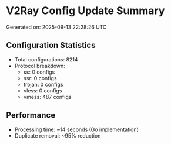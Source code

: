 # V2Ray Config Update Summary
Generated on: 2025-09-13 22:28:26 UTC

## Configuration Statistics
- Total configurations: 8214
- Protocol breakdown:
  - ss: 0 configs
  - ssr: 0 configs
  - trojan: 0 configs
  - vless: 0 configs
  - vmess: 487 configs

## Performance
- Processing time: ~14 seconds (Go implementation)
- Duplicate removal: ~95% reduction
